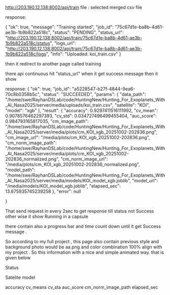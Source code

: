 
http://203.190.12.138:8002/api/train
file : selected merged csv file
 
response:

{
    "ok": true,
    "message": "Training started",
    "job_id": "75c67d1e-ba8b-4d61-ae3b-1b9b822a518c",
    "status": "PENDING",
    "status_url": "http://203.190.12.138:8002/api/train/75c67d1e-ba8b-4d61-ae3b-1b9b822a518c/status",
    "logs_url": "http://203.190.12.138:8002/api/train/75c67d1e-ba8b-4d61-ae3b-1b9b822a518c/logs",
    "info": "Uploaded: koi_train.csv"
}

then it redirect to another page called training

there api continuous hit "status_url" when it get success message then it show

response:
{
    "ok": true,
    "job_id": "a5228547-b27f-4844-9ea6-70c8b0358b5c",
    "status": "SUCCEEDED",
    "params": {
        "data_path": "/home/swe/RayhanDSLab/code/HuntingNew/Hunting_For_Exoplanets_With_AI_Nasa2025/server/media/uploads/koi_train.csv",
        "satellite": "KOI",
        "model": "xgb"
    },
    "result": {
        "accuracy": 0.9297411516111992,
        "cv_mean": 0.9078576462297393,
        "cv_std": 0.034727496499455404,
        "auc_score": 0.984793165817035,
        "cm_image_path": "/home/swe/RayhanDSLab/code/HuntingNew/Hunting_For_Exoplanets_With_AI_Nasa2025/server/media/plots/cm_KOI_xgb_20251002-202836.png",
        "cm_image_url": "/media/plots/cm_KOI_xgb_20251002-202836.png",
        "cm_norm_image_path": "/home/swe/RayhanDSLab/code/HuntingNew/Hunting_For_Exoplanets_With_AI_Nasa2025/server/media/plots/cm_KOI_xgb_20251002-202836_normalized.png",
        "cm_norm_image_url": "/media/plots/cm_KOI_xgb_20251002-202836_normalized.png",
        "model_path": "/home/swe/RayhanDSLab/code/HuntingNew/Hunting_For_Exoplanets_With_AI_Nasa2025/server/media/models/KOI_model_xgb.joblib",
        "model_url": "/media/models/KOI_model_xgb.joblib",
        "elapsed_sec": 13.675935745239258
    },
    "error": null

}

That send request in every 2sec to get response till status not Success other wise it show Running in a capsule

there contain also a progress bar and time count down until it get Success message .

So according to my full project , this page also contain previous style and background photo would be aa.png and color combination 100% align with my project . So this information with a nice and simple animated way. that is given below

Status

Satelite
model

accuracy
cv_means
cv_sta
auc_score
cm_norm_image_path
elapsed_sec